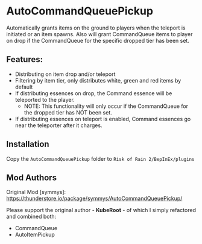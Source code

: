 # AutoCommandQueuePickup

Automatically grants items on the ground to players when the teleport is initiated or an item spawns.
Also will grant CommandQueue items to player on drop if the CommandQueue for the specific dropped tier has been set.


## Features:

- Distributing on item drop and/or teleport
- Filtering by item tier, only distributes white, green and red items by default
- If distributing essences on drop, the Command essence will be teleported to the player. 
  - NOTE: This functionality will only occur if the CommandQueue for the dropped tier has NOT been set.
- If distributing essences on teleport is enabled, Command essences go near the teleporter after it charges.

## Installation

Copy the `AutoCommandQueuePickup` folder to `Risk of Rain 2/BepInEx/plugins`

## Mod Authors
Original Mod [symmys]: https://thunderstore.io/package/symmys/AutoCommandQueuePickup/

Please support the original author - **KubeRoot** - of which I simply refactored and combined both:
- CommandQueue
- AutoItemPickup